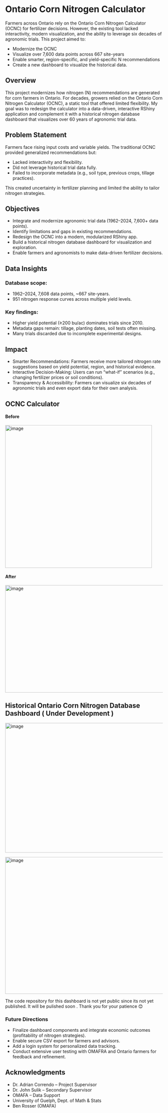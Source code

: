 # Ontario Corn Nitrogen Calculator 

Farmers across Ontario rely on the Ontario Corn Nitrogen Calculator (OCNC) for fertilizer decisions. However, the existing tool lacked interactivity, modern visualization, and the ability to leverage six decades of agronomic trials. This project aimed to: 

- Modernize the OCNC
- Visualize over 7,600 data points across 667 site-years
- Enable smarter, region-specific, and yield-specific N recommendations
- Create a new dashboard to visualize the historical data. 


## Overview

This project modernizes how nitrogen (N) recommendations are generated for corn farmers in Ontario. For decades, growers relied on the Ontario Corn Nitrogen Calculator (OCNC), a static tool that offered limited flexibility. My goal was to redesign the calculator into a data-driven, interactive RShiny application and complement it with a historical nitrogen database dashboard that visualizes over 60 years of agronomic trial data.

## Problem Statement

Farmers face rising input costs and variable yields. The traditional OCNC provided generalized recommendations but:

- Lacked interactivity and flexibility.
- Did not leverage historical trial data fully.
- Failed to incorporate metadata (e.g., soil type, previous crops, tillage practices).

This created uncertainty in fertilizer planning and limited the ability to tailor nitrogen strategies.

## Objectives

- Integrate and modernize agronomic trial data (1962–2024, 7,600+ data points).
- Identify limitations and gaps in existing recommendations.
- Redesign the OCNC into a modern, modularized RShiny app.
- Build a historical nitrogen database dashboard for visualization and exploration.
- Enable farmers and agronomists to make data-driven fertilizer decisions.


## Data Insights

### Database scope:

- 1962–2024, 7,608 data points, ~667 site-years.
- 951 nitrogen response curves across multiple yield levels.



### Key findings:

- Higher yield potential (≥200 bu/ac) dominates trials since 2010.
- Metadata gaps remain: tillage, planting dates, soil tests often missing.
- Many trials discarded due to incomplete experimental designs.

## Impact

- Smarter Recommendations: Farmers receive more tailored nitrogen rate suggestions based on yield potential, region, and historical evidence.
- Interactive Decision-Making: Users can run “what-if” scenarios (e.g., changing fertilizer prices or soil conditions).
- Transparency & Accessibility: Farmers can visualize six decades of agronomic trials and even export data for their own analysis.



## OCNC Calculator

#### Before <br/> 

<img width="469" height="456" alt="image" src="https://github.com/user-attachments/assets/67f1ff2c-de92-4a14-9bb1-d0919c04a307" />




#### After <br/>

<img width="635" height="343" alt="image" src="https://github.com/user-attachments/assets/18fd6232-c268-4b10-b127-807915279938" />



## Historical Ontario Corn Nitrogen Database Dashboard ( Under Development ) 


<img width="854" height="414" alt="image" src="https://github.com/user-attachments/assets/83cae6f0-e32c-4b9d-b830-12984514d6fb" /> <br/> 


<img width="894" height="437" alt="image" src="https://github.com/user-attachments/assets/4c09206c-0b92-467b-bff6-a88b688a7b13" />


The code repository for this dashboard is not yet public since its not yet published. It will be pulished soon . Thank you for your patience 😊


### Future Directions

- Finalize dashboard components and integrate economic outcomes (profitability of nitrogen strategies).
- Enable secure CSV export for farmers and advisors.
- Add a login system for personalized data tracking.
- Conduct extensive user testing with OMAFRA and Ontario farmers for feedback and refinement.



## Acknowledgments

- Dr. Adrian Correndo – Project Supervisor
- Dr. John Sulik – Secondary Supervisor
- OMAFA – Data Support
- University of Guelph, Dept. of Math & Stats
- Ben Rosser (OMAFA)


